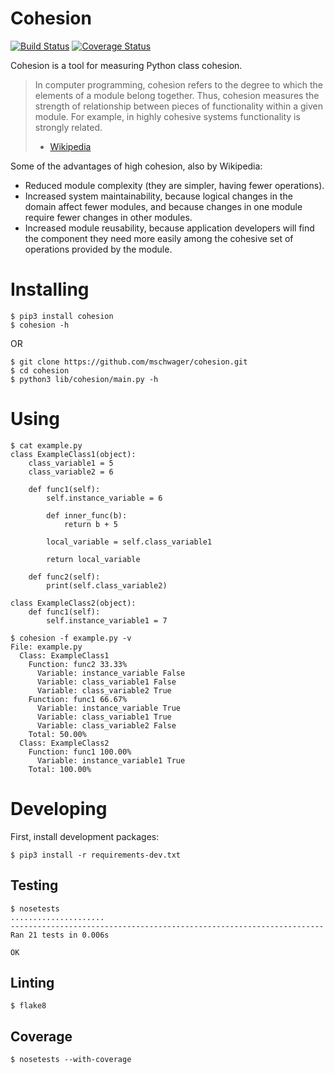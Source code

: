 # Cohesion

[![Build Status](https://travis-ci.org/mschwager/cohesion.svg?branch=master)](https://travis-ci.org/mschwager/cohesion)
[![Coverage Status](https://coveralls.io/repos/github/mschwager/cohesion/badge.svg?branch=master)](https://coveralls.io/github/mschwager/cohesion?branch=master)

Cohesion is a tool for measuring Python class cohesion.

> In computer programming, cohesion refers to the degree to which the elements
> of a module belong together. Thus, cohesion measures the strength of
> relationship between pieces of functionality within a given module. For
> example, in highly cohesive systems functionality is strongly related.
> - [Wikipedia](https://en.wikipedia.org/wiki/Cohesion_(computer_science))

Some of the advantages of high cohesion, also by Wikipedia:

* Reduced module complexity (they are simpler, having fewer operations).
* Increased system maintainability, because logical changes in the domain
  affect fewer modules, and because changes in one module require fewer
  changes in other modules.
* Increased module reusability, because application developers will find
  the component they need more easily among the cohesive set of operations
  provided by the module.

# Installing

```
$ pip3 install cohesion
$ cohesion -h
```

OR

```
$ git clone https://github.com/mschwager/cohesion.git
$ cd cohesion
$ python3 lib/cohesion/main.py -h
```

# Using

```
$ cat example.py
class ExampleClass1(object):
    class_variable1 = 5
    class_variable2 = 6

    def func1(self):
        self.instance_variable = 6

        def inner_func(b):
            return b + 5

        local_variable = self.class_variable1

        return local_variable

    def func2(self):
        print(self.class_variable2)

class ExampleClass2(object):
    def func1(self):
        self.instance_variable1 = 7
```

```
$ cohesion -f example.py -v
File: example.py
  Class: ExampleClass1
    Function: func2 33.33%
      Variable: instance_variable False
      Variable: class_variable1 False
      Variable: class_variable2 True
    Function: func1 66.67%
      Variable: instance_variable True
      Variable: class_variable1 True
      Variable: class_variable2 False
    Total: 50.00%
  Class: ExampleClass2
    Function: func1 100.00%
      Variable: instance_variable1 True
    Total: 100.00%
```

# Developing

First, install development packages:

```
$ pip3 install -r requirements-dev.txt
```

## Testing

```
$ nosetests
.....................
----------------------------------------------------------------------
Ran 21 tests in 0.006s

OK
```

## Linting

```
$ flake8
```

## Coverage

```
$ nosetests --with-coverage
```

